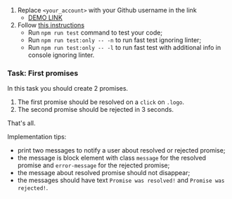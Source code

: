 1. Replace `<your_account>` with your Github username in the link
    - [DEMO LINK](https://ArtemTopolskyi.github.io/js_promise_basic_DOM/)
2. Follow [this instructions](https://mate-academy.github.io/layout_task-guideline/)
    - Run `npm run test` command to test your code;
    - Run `npm run test:only -- -n` to run fast test ignoring linter;
    - Run `npm run test:only -- -l` to run fast test with additional info in console ignoring linter.

### Task: First promises

In this task you should create 2 promises.
1. The first promise should be resolved on a `click` on `.logo`.
2. The second promise should be rejected in 3 seconds.

That's all.

Implementation tips:
- print two messages to notify a user about resolved or rejected promise;
- the message is block element with class `message` for the resolved promise and `error-message` for the rejected promise; 
- the message about resolved promise should not disappear;
- the messages should have text `Promise was resolved!` and `Promise was rejected!`.

